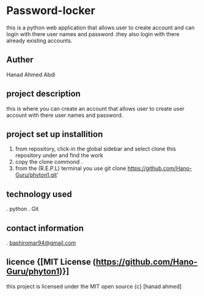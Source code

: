 # Password-locker

this is a python web application that allows user to create account and can login with there user names and password .they also login with there already existing accounts.

## Auther

Hanad Ahmed Abdi

## project description

this is where you can create an account that allows user to create user account with there user names and password.

## project set up installition 

1. from repository, click-in the global sidebar and select clone this repository under and find the work
2. copy the clone commond .
3. from the (R.E.P.L) terminal you use
    git clone <https://github.com/Hano-Guru/phyton1.git>'

## technology used

. python
. Git

## contact information
. bashiromar94@gmail.com

## licence {[MIT License (https://github.com/Hano-Guru/phyton1)}] 
this project is licensed under the MIT open source {c} [hanad ahmed]
